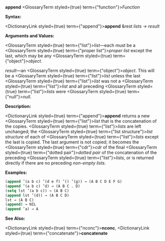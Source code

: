 **append** <GlossaryTerm styled={true} term={"function"}><i>Function</i></GlossaryTerm> 



**Syntax:** 



<DictionaryLink styled={true} term={"append"}><b>append</b></DictionaryLink> &amp;rest *lists → result* 



**Arguments and Values:** 



<GlossaryTerm styled={true} term={"list"}><i>list</i></GlossaryTerm>—each must be a <GlossaryTerm styled={true} term={"proper list"}><i>proper list</i></GlossaryTerm> except the last, which may be any <GlossaryTerm styled={true} term={"object"}><i>object</i></GlossaryTerm>. 







 



 



*result*—an <GlossaryTerm styled={true} term={"object"}><i>object</i></GlossaryTerm>. This will be a <GlossaryTerm styled={true} term={"list"}><i>list</i></GlossaryTerm> unless the last <GlossaryTerm styled={true} term={"list"}><i>list</i></GlossaryTerm> was not a <GlossaryTerm styled={true} term={"list"}><i>list</i></GlossaryTerm> and all preceding <GlossaryTerm styled={true} term={"list"}><i>lists</i></GlossaryTerm> were <GlossaryTerm styled={true} term={"null"}><i>null</i></GlossaryTerm>. 



**Description:** 



<DictionaryLink styled={true} term={"append"}><b>append</b></DictionaryLink> returns a new <GlossaryTerm styled={true} term={"list"}><i>list</i></GlossaryTerm> that is the concatenation of the copies. <GlossaryTerm styled={true} term={"list"}><i>lists</i></GlossaryTerm> are left unchanged; the <GlossaryTerm styled={true} term={"list structure"}><i>list structure</i></GlossaryTerm> of each of <GlossaryTerm styled={true} term={"list"}><i>lists</i></GlossaryTerm> except the last is copied. The last argument is not copied; it becomes the <GlossaryTerm styled={true} term={"cdr"}><i>cdr</i></GlossaryTerm> of the final <GlossaryTerm styled={true} term={"dotted pair"}><i>dotted pair</i></GlossaryTerm> of the concatenation of the preceding <GlossaryTerm styled={true} term={"list"}><i>lists</i></GlossaryTerm>, or is returned directly if there are no preceding *non-empty lists*. 



**Examples:**
```lisp
(append ’(a b c) ’(d e f) ’() ’(g)) → (A B C D E F G) 
(append ’(a b c) ’d) → (A B C . D) 
(setq lst ’(a b c)) → (A B C) 
(append lst ’(d)) → (A B C D) 
lst → (A B C) 
(append) → NIL 
(append ’a) → A 
```
**See Also:** 



<DictionaryLink styled={true} term={"nconc"}><b>nconc</b></DictionaryLink>, <DictionaryLink styled={true} term={"concatenate"}><b>concatenate</b></DictionaryLink> 



